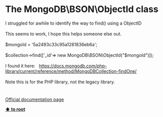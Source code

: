 # The MongoDB\BSON\ObjectId class




<div class="phpcode"><span class="html">
I struggled for awhile to identify the way to find() using a ObjectID <br><br>This seems to work, I hope this helps someone else out.&#xA0; <br><br>$mongoId = &apos;5a2493c33c95a1281836eb6a&apos;;<br><br>$collection-&gt;find([&apos;_id&apos;=&gt; new MongoDB\BSON\ObjectId(&quot;$mongoId&quot;)]);<br><br>I found it here:&#xA0;&#xA0; <a href="https://docs.mongodb.com/php-library/current/reference/method/MongoDBCollection-findOne/" rel="nofollow" target="_blank">https://docs.mongodb.com/php-library/current/reference/method/MongoDBCollection-findOne/</a><br><br>Note this is for the PHP library, not the legacy library.</span>
</div>
  

#

[Official documentation page](https://www.php.net/manual/en/class.mongodb-bson-objectid.php)

**[⬆ to root](/)**